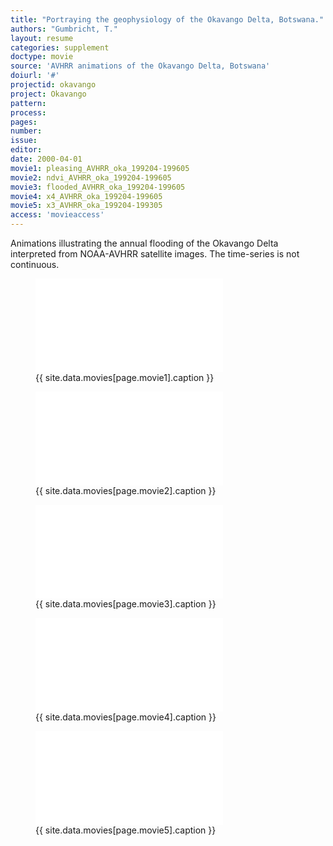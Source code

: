 ```yaml
---
title: "Portraying the geophysiology of the Okavango Delta, Botswana."
authors: "Gumbricht, T."
layout: resume
categories: supplement
doctype: movie
source: 'AVHRR animations of the Okavango Delta, Botswana'
doiurl: '#'
projectid: okavango
project: Okavango
pattern:
process:
pages:
number:
issue:
editor:
date: 2000-04-01
movie1: pleasing_AVHRR_oka_199204-199605
movie2: ndvi_AVHRR_oka_199204-199605
movie3: flooded_AVHRR_oka_199204-199605
movie4: x4_AVHRR_oka_199204-199605
movie5: x3_AVHRR_oka_199204-199305
access: 'movieaccess'
---
```


Animations illustrating the annual flooding of the Okavango Delta interpreted from NOAA-AVHRR satellite images. The time-series is not continuous.

<figure>
<iframe src="{{ site.commonurl }}/movies/{{ site.data.movies[page.movie1].file }}" width="{{ site.data.movies[page.movie1].width }}" height="{{ site.data.movies[page.movie1].height }}" frameborder="0">
</iframe>
<figcaption> {{ site.data.movies[page.movie1].caption }} </figcaption>
</figure>

<figure>
<iframe src="{{ site.commonurl }}/movies/{{ site.data.movies[page.movie2].file }}" width="{{ site.data.movies[page.movie2].width }}" height="{{ site.data.movies[page.movie2].height }}" frameborder="0">
</iframe>
<figcaption> {{ site.data.movies[page.movie2].caption }} </figcaption>
</figure>

<figure>
<iframe src="{{ site.commonurl }}/movies/{{ site.data.movies[page.movie3].file }}" width="{{ site.data.movies[page.movie3].width }}" height="{{ site.data.movies[page.movie3].height }}" frameborder="0">
</iframe>
<figcaption> {{ site.data.movies[page.movie3].caption }} </figcaption>
</figure>

<figure>
<iframe src="{{ site.commonurl }}/movies/{{ site.data.movies[page.movie4].file }}" width="{{ site.data.movies[page.movie4].width }}" height="{{ site.data.movies[page.movie4].height }}" frameborder="0">
</iframe>
<figcaption> {{ site.data.movies[page.movie4].caption }} </figcaption>
</figure>

<figure>
<iframe src="{{ site.commonurl }}/movies/{{ site.data.movies[page.movie5].file }}" width="{{ site.data.movies[page.movie5].width }}" height="{{ site.data.movies[page.movie5].height }}" frameborder="0">
</iframe>
<figcaption> {{ site.data.movies[page.movie5].caption }} </figcaption>
</figure>
